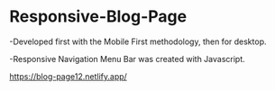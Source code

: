 # Responsive-Blog-Page

-Developed first with the Mobile First methodology, then for desktop.

-Responsive Navigation Menu Bar was created with Javascript.

https://blog-page12.netlify.app/
